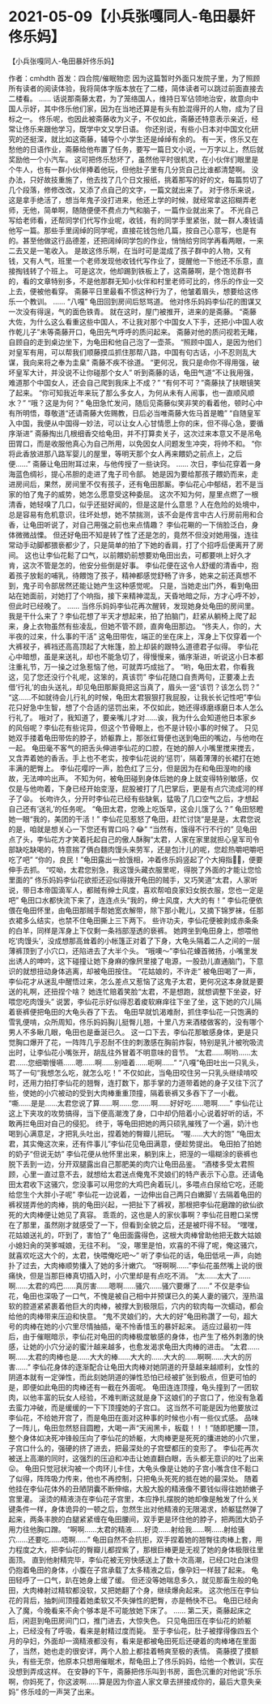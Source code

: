 # 2021-05-09【小兵张嘎同人-龟田暴奸佟乐妈】



【小兵张嘎同人-龟田暴奸佟乐妈】



作者：cmhdth
首发：四合院/催眠物恋
因为这篇暂时外面只发院子里，为了照顾所有读者的阅读体验，我将简体字版本放在了二楼，简体读者可以跳过前面直接去二楼看。
……
话说那斋藤太君，为了笼络国人，维持日军佔领地治安，故意向中国人示好，其中佟乐他们家，因为在当地还算是有头有脸混得开的人物，成为了目标之一。
佟乐呢，也因此被斋藤收为义子，不仅如此，斋藤还特意表示亲近，经常让佟乐来跟他学习，既学中文又学日语。
你还别说，有些小日本对中国文化研究的还挺深，就比如这斋藤，辅导个小学生还是绰绰有余的。
有一天，佟乐又在愁他的日语作业，斋藤给他布置了任务，要写一篇日文小说，一万字以上，然后就奖励他一个小汽车。
这可把佟乐愁坏了，虽然他平时很机灵，在小伙伴们眼里是个牛人，也有一群小伙伴捧着他玩，但他肚子里有几分货自己比谁都清楚啊。
没办法，只好故技重施了，他去找了几个日文报纸，挑着那写的好的文，每篇剪切了几个段落，修修改改，又添了点自己的文字，一篇文就出来了。
对于佟乐来说，这是拿手绝活了，想当年鬼子没打进来，他还上学的时候，就经常拿这招糊弄老师，无他，简单啊，随随便便不费点力气和脑子，一篇作业就出来了。
不光自己写给老师看，还帮同学们代写作业呢，收钱，有的同学手里紧张，就一群人凑钱请他写一篇。那些手里阔绰的同学呢，直接花钱包他几篇，按自己心意写，也是有的。甚至他做这行品德差，还把阔绰同学包的作业，悄悄给穷同学再看两眼，一来二去又是一笔收入。
是故这佟乐啊，在当时可是混成了孩子群中的人物，又有钱，又有人气，班里一个老师发现他收钱代写作业了，提醒他一下他还不乐意，直接掏钱转了个班上。
可是这次，他却踢到铁板上了，这斋藤啊，是个饱览群书的，看的文章特别多，不是他那群无知小伙伴和村里老师可比的，佟乐的作业一交上去，便被他看穿。
斋藤平日里最看不惯这种行为了，他皱着眉头，想要给这佟乐一个教训。
……
“八嘎”
龟田回到房间后怒骂道。
他对佟乐妈妈李仙花的图谋又一次没有得逞，气的面色铁青。
就在这时，屋门被推开，进来的是斋藤。
“斋藤大佐，为什么这么看重这些中国人，不让我对那个中国女人下手，还把小中国人收作乾儿子”未等斋藤开口，龟田先气呼呼的质问起来。
斋藤对他的质问视若无睹，自顾自的走到桌边坐下，为龟田和他自己泡了一壶茶。
“照顾中国人，是因为他们对皇军有用，可以帮我们顺藤摸瓜抓住那帮八路，中国有句古话，小不忍则乱大谋，我向来将之奉为圭臬”
斋藤不疾不徐道。
“更何况，我只是命你不得用强，破坏皇军大计，并没说不让你碰那个女人”
听到斋藤的话，龟田气道“不让我用强，难道那个中国女人，还会自己爬到我床上不成？”
“有何不可？”斋藤扶了扶眼镜笑了起来。
“你可知我近年来玩了那么多女人，为何从未有人闹事，也一直顺风顺水？”
“哦？这是为何？”
龟田急忙发问，随后见斋藤似笑非笑的看着他，顿时心中有所明悟，尊敬道“还请斋藤大佐赐教，日后必当唯斋藤大佐马首是瞻”
“自随皇军入中国，我便从中国得一妙法，可以让女人心甘情愿上你的床，但不得心急，要循序渐进”
斋藤掏出几根细香交给龟田，并不打算卖关子，这次过来本意又不是吊龟田胃口，而是收服他真心为自己所用，以免因女人问题发生冲突，将帅不和。
“你将此香放进那八路军婴儿的屋里，等明天那个女人再来餵奶之前点上，之后便……”
斋藤让龟田附耳过来，与他传授了一些诀窍。
……
次日，李仙花穿着一身海蓝色绸衫，提心吊胆的走进了鬼子司令部。
她是因为要给那孩子餵奶而来，走进房间后，果然，房间里不仅有孩子，还有龟田那厮。李仙花心中郁结，若不是当家的怕了鬼子的威势，她怎么愿意受这种委屈。
这次不知为何，屋里点燃了一根清香，她轻嗅了几口，似乎还挺好闻的，但是这是什么意思？人在危险的处境中，总是容易有危机意识，往坏处想，她不禁揣测，该不会是传言中古人行房前用和合香，让龟田听说了，对自己用强之前也来点情趣？
李仙花唰的一下俏脸泛白，身体微微战慄。
但还好龟田不知是转了性了还是怎的，竟然不但没对她用强，连往常动手动脚都猥亵都少了，只是简单的拍了下她的香肩，打了个招呼后便离开了房间。
这也让李仙花鬆了口气，以前餵奶前想要劝龟田出去，可都要哄上好久才肯，这次不管是怎的，他安分些倒是好事。
李仙花便在这令人舒缓的清香中，抱着孩子放鬆的哺乳，待餵饱了孩子，精神都感觉舒畅了许多，她来之前还真想不到，鬼子司令部居然还能让她产生这种感觉呢。
只是，当她走出门外，看到龟田站在她面前，对她打了个响指，接下来精神混乱，天昏地暗之际，方才心呼不妙，但此时已经晚了。
……
当佟乐妈妈李仙花再次醒转，发现她身处龟田的房间里。
我是干什么来了？李仙花想了半天才想起来，拍了拍脑门，赶紧从躺椅上爬了起来，身上衣物虽然有些凌乱，但她不管不顾，直奔龟田那边。
“佟夫人，你的，大半夜的过来，什么事的干活”
这龟田带佐，端正的坐在床上，浑身上下仅穿着一个大裤衩子，裤裆还高高顶起了大帐篷，脸上却装的跟特么道德君子似得。
李仙花心中暗想，虽是来送礼，却也不能急切了，得慢慢来，循序渐进，听说这小日本都注重礼节，万一操之过急惹恼了他，可就弄巧成拙了。
“哟，龟田太君，你看我这，见了您还没行个礼呢，这笨的，真该罚”
李仙花随口自责两句，正要凑上去借‘行礼’的由头送礼，却见龟田那厮竟把这当真了，眉头一竖“该罚？该怎么罚？”
“这……不如就待会儿行礼的时候，龟田太君狠狠打我屁股，让我长长记性吧”李仙花只好急中生智，想了个合适的惩罚出来，不仅如此，她还得琢磨琢磨日本人怎么行礼了。
哦对了，我知道了，要亲嘴儿才对……诶，我为什么会知道他日本家乡的风俗呢？李仙花有些诧异，但这个节骨眼上，也不是计较小事的时候了。
只见她双手搂着龟田带佐的脖子，娇躯靠上，那张红脣便也送到龟田的嘴边，与他吻在一起。
龟田毫不客气的把舌头伸进李仙花的口腔，在她的醉人小嘴里搅来搅去，又含弄着她的香舌。手上也不老实，按李仙花说的‘惩罚’，隔着薄薄的长裙打在她丰满的肥臀上。
李仙花嘤咛一声，脸色红了三分，但是因为在和龟田溼吻的缘故，无法呻吟出声。
不知为何，被龟田碰到身体后她的身上就变得特别敏感，仅仅是与他吻着，下身已经开始变溼，屁股被打了几巴掌后，更是有点穴流成河的样子了&#128555;。
长吻许久，分开时李仙花已经有些缺氧，猛吸了几口空气之后，才想起自己还有‘送礼’的任务呢。
“龟田太君，您晚上吃饭早，这会儿饿了么？”
龟田怒瞪她一眼“我的，美团的干活！”
李仙花见惹怒了龟田，赶忙讨饶“是是是，太君您说的是，咱就是想关心一下您还有胃口吗？&#128514;”
“当然有，饿得不行不行的”
见龟田点了头，李仙花方才笑着托起自己的傲人酥胸“太君，人家在家里就担心皇军司令部缺吃缺喝的，特意揣了俩白麵肉馒头来劳军，还是包汁儿的呢，您趁热嚼吧嚼吧吃了吧”
“你的，良民！”龟田露出一脸饿相，冲着佟乐妈竖起了个大拇指&#128077;&#127995;，便要伸手去抓。
“哎呦，太君您别急，我这馒头藏衣服里呢，得脱了外面的才能让您恰里面的”
佟乐妈妈李仙花欲拒还迎似得拨开龟田的贼手，又巧笑道“太君，人家听说，带日本帝国滴军人，都贼有绅士风度，喜欢帮咱良家妇女脱衣服，您也一定是吧”
龟田口水都快流下来了，连连点头“我的，绅士风度，大大的有！”
李仙花便依偎在龟田怀里，由龟田那贼手帮她宽衣解带，除下那小靴儿，又摘下锦罗袜，任那衣裙多么结实，也禁不住龟田撕上三下两下。
些许功夫，李仙花便被剥成赤条条的白羊，同样是浑身上下仅剩一条裆部溼透的亵裤。
她跨坐到龟田身上，想喂他吃‘肉馒头’，没成想那高耸着的小帐篷正对着了下身，大龟头隔着二人之间的一层薄裤顶到了小穴口，还陷进去了大半个头。
“哦噢～”李仙花螓首微扬，小嘴里发出诱人的呻吟，这下碰撞让她下身麻的像屄里接了电源，一股劲儿直通脑门，下意识的就想扭动身体逃离，却被龟田按住。
“花姑娘的，不许走”
被龟田喝了一声，李仙花才从迷乱中醒悟过来，怎么差点又惹恼了这鬼子太君，更何况这本身就是要送的礼啊，还扭捏个啥？
她连忙赔着笑脸“太君，不是想跑，就想调整下坐姿，好喂您吃肉馒头”
说罢，李仙花示好似得忍着痠软麻痒往下坐了坐，这下她的穴儿隔着亵裤便把龟田的大龟头吞了下去。
龟田早就饥渴难耐，抓住李仙花一只饱满的雪乳便啃，众所周知，佟乐妈妈胸儿挺臀儿翘，十里八方来酒楼做客的，没有哪个男人不多瞅几眼，龟田也是垂涎已久。
这一口下去，李仙花那敏感身体，更是只觉胸口爆开了花，一阵阵几乎忍耐不住的刺激感在胸前炸裂，特别是乳汁被吮吸流出时，让李仙花小嘴张开，胡乱往外冒着不明意味的音节。
“太君……啊哟……太君……您细嚼慢嚥……嗯……啊……别噎着……呃啊……”
“八嘎”龟田吐出一只乳头，骂了一句“我想怎么吃，就怎么吃！”
不仅如此，当龟田咬住另一只乳头继续啃咬时，还用力拍打李仙花的翘臀，连打数下，那手掌的力道带着她的身子又往下沉了些，使她的小穴被动的受到大肉棒重重顶撞，隔着亵裤又多吞下了一小截。
“嘶……是是……太君您说了算……啊……您……啊……好好吃……嗯啊……”
李仙花让这上下夹攻的攻势搞得，当下便高潮洩了身，口中却仍陪着小心说着好听的话，不敢再拦龟田对自己的侵犯。
终于，等龟田把她的两只硕乳摧残了一个遍，奶汁也喝到心满意足，才把乳头吐出，捏着她的臀瓣儿把玩。
“喔……大大的饱”
“龟田太君，其实俺这次来，还有件事儿”李仙花见龟田满意，便趁势提出。
龟田拍了拍她的奶子“但说无妨”
李仙花便从他怀里出来，躺到床上，把溼的一塌糊涂的亵裤也脱下丢到一边，分开双腿露出自己那肥美的肉穴让龟田品鉴。
“酒楼多受太君照顾，心里一直过意不去，就想给太君送点俺鬼不灵娘们的特产表示下心意。还请龟田太君收下这骚穴，您没事可以用您的大鸡巴肏着玩儿，多喂点白尿给它吃，还能给您生个大胖小子呢”
李仙花一边说着，一边伸出自己两只白嫩脚丫去隔着龟田的裤衩搓弄他的肉棒，挑的龟田兴起，一把扯下了裤衩，那根把李仙花磨蹭的欲仙欲死的大肉棒便让她见了真容。
乖乖的，这也是人的家伙事啊？李仙花目瞪口呆愣在了那里，虽然刚才就感受了一下，但看到全貌之后，还是被吓得不轻。
“嘿嘿，花姑娘送礼的，吓到了，害怕了”
龟田面露得色，这根大肉棒曾助他把无数大姑娘小媳妇肏的哭爹喊娘，无往不利。
“没，哪里是怕，欢喜的不得了呢，俺这骚穴，就喜欢吃这大个的，太君，快喂俺吃吧～”
听了李仙花的话，龟田低吼一声，向她扑了过去，大肉棒顺势攮入了她的多汁嫩穴。
“呀啊啊……”李仙花虽然嘴上说的很痛快，但是当那巨棒真切插入时，小穴里却是有点吃不消。
“太……太大了……啊……太君的鸡巴……真厉害……嗯啊……骚穴……骚穴要爆了……”
不仅是李仙花，龟田也深吸了一口气，不愧是被自己相中并预谋已久的美人妻的骚穴，溼热温软的腔道紧紧裹着他巨大的肉棒，被撑大到极限后，穴内的软肉每一次蠕动，都会给他的肉棒带来压迫和快意。
“鬼不灵娘们的，大大的好”龟田称讚了一句，超大号的肉棒在她的小穴里尽情抽插，毫不怜香惜玉的暴奸起来。
适应过最初一阵后，由于催眠暗示，李仙花对龟田的肉棒极度敏感的身体，也产生了格外刺激的快感，让她的小穴分泌的蜜汁越来越多，也愈发渴求龟田大肉棒的进击。
“太君……啊……太君的肉棒也是……大大的棒……大大的……大大的……啊啊……大大的厉害……”
李仙花身体的逐渐配合让龟田大肉棒对她阴道的开垦越来越顺利，女性的阴道本就有一定弹性，而此刻她阴道的弹性恐怕已经被扩张到极点，但更可怕的是，即便如此龟田的肉棒还有一截在外面呢。
龟田连连顶撞，龟头撞到了一团软肉，以他丰富的玩女人经验，不难判断这就是身下这娘们的子宫口了，他没有急着去蛮力冲破，而是缓缓的一下下顶撞她的子宫口。
这当然不可能是因为他要放过李仙花，不给她开宫了，而是龟田在面对这种事的时候也小有一些仪式感。
品味了一阵儿，龟田忽然怒目圆瞪，大喝一声“天闹黑卡，板载！！！”随即肥腰一顶，整个身体如决死冲锋般压向了李仙花的娇躯，大肉棒更是死死的攮进她的小穴里，子宫口什么的，强硬的挤了进去，把最深处的子宫壁都压的变形了。
李仙花再次被送上高潮的同时，这强烈的压迫和冲击让她直翻白眼，舌头都无意识的吐了出来&#128539;。
龟田只觉冠状沟被一个肉环儿卡住，大龟头像是让她的子宫小嘴含住不鬆口了似得，阵阵吸力传来，他也不再控制，只把龟头死死的抵在她的最深处。
随着他挂在李仙花体外的丑陋阴囊不断伸缩，大股大股的精液像不要钱似得往她娇嫩子宫里灌。
滚烫的精液浇在李仙花子宫里，本应挣扎摆脱的她却像是触发了什么关键条件一样，身体诡异的一顿之后，忽然生出对他精液的无限渴求，娇躯猛然弹了起来，两条丰腴的白腿紧紧缠在龟田腰间，双手更是环住他的脖子，把两团大奶子用力往他胸口蹭。
“啊啊……太君的精液……好烫……射给我……啊……射给骚穴……还要吃……唔啊……”
龟田自然不会抗拒，双手捏着她的翘臀往肉棒上套，用力程度之大，把李仙花的臀瓣儿都捏紫了，那根巨棒更是无视了她的身体极限往里面顶。
直到他射精完毕，李仙花被无穷快感送上了数十次高潮，已经口吐白沫但仍抱着龟田的身体，小腹在子宫承载了太多精液之后，像孕妇一样鼓了起来。
龟田轻呼了一口气，趴在她身上缓了缓。
但还没等她喘息多久，就见那畜生般的龟田，大肉棒射过精软都没软，又把她翻了个身，继续爆肏起来。
这次他压在李仙花的背后，抽刺间顶撞着她柔软又不失弹性的肥臀，亦是畅快不已。
龟田已经肏入了魔，今晚看来不肏个够本是不可能放她下床了。
……
第二天，斋藤起床之后，闲逛到龟田房间门口，推门进去，大惊失色。
只见龟田压在李仙花的娇躯上，已经没有了呼吸，看来是射精过度而毙。
至于李仙花，肚子被撑得像四五个月的孕妇，外面却一滴精液都没有，看来是都被龟田死后还硬着的肉棒堵在里面了，当然，她也走的很安详，两个人脸上都挂着畅爽至极的表情。
斋藤摸了摸额头，有些无奈，他原本只想用催眠术，帮龟田上了佟乐妈妈，给他一个教训，实在没想到弄成这样。
在安静的下午，斋藤把佟乐叫到书房，面色沉重的对他说“乐乐啊，你妈死了，你这波啊……算是因为你盗人家文章去拼接成你的，最后大意失亲妈”
佟乐哇的一声哭了出来。



